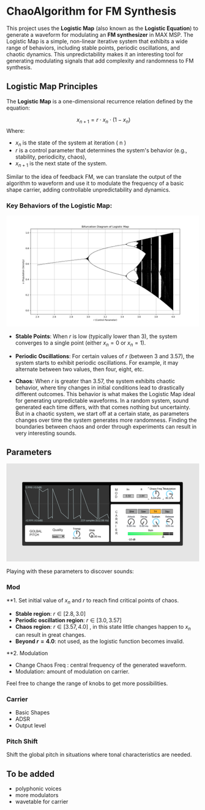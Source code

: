 # ChaoAlgorithm for FM Synthesis

This project uses the **Logistic Map** (also known as the **Logistic Equation**) to generate a waveform for modulating an **FM synthesizer** in MAX MSP. The Logistic Map is a simple, non-linear iterative system that exhibits a wide range of behaviors, including stable points, periodic oscillations, and chaotic dynamics. This unpredictability makes it an interesting tool for generating modulating signals that add complexity and randomness to FM synthesis.



## Logistic Map Principles

The **Logistic Map** is a one-dimensional recurrence relation defined by the equation:

$$\ x_{n+1} = r \cdot x_n \cdot (1 - x_n) $$
Where:


- $x_{n}$ is the state of the system at iteration \( n \)
- $r$ is a control parameter that determines the system's behavior (e.g., stability, periodicity, chaos),
- $x_{n+1}$ is the next state of the system.

Similar to the idea of feedback FM, we can translate the output of the algorithm to waveform and use it to modulate the frequency of a basic shape carrier, adding controllable unpredictability and dynamics.

### Key Behaviors of the Logistic Map:

![Example Image](assets/Bifurcation.png)

- **Stable Points**: When $r$ is low (typically lower than 3), the system converges to a single point (either $x_{n} = 0$ or $x_{n} = 1$).

- **Periodic Oscillations**: For certain values of $r$  (between 3 and 3.57), the system starts to exhibit periodic oscillations. For example, it may alternate between two values, then four, eight, etc.

- **Chaos**: When $r$  is greater than 3.57, the system exhibits chaotic behavior, where tiny changes in initial conditions lead to drastically different outcomes. This behavior is what makes the Logistic Map ideal for generating unpredictable waveforms. In a random system, sound generated each time differs, with that comes nothing but uncertainty. But in a chaotic system, we start off at a certain state,  as parameters changes over time the system generates more randomness. Finding the boundaries between chaos and order through experiments can result in very interesting sounds.

  

## Parameters

![Example Image](assets/interface.png)

Playing with these parameters to discover sounds:

### Mod

**1.  Set initial value of $x_{n}$ and $r$ to reach find critical points of chaos. 

- **Stable region**: $r \in [2.8, 3.0]$
- **Periodic oscillation region**: $r \in [3.0, 3.57]$
- **Chaos region**: $r \in [3.57, 4.0]$ , in this state little changes happen to $x_{n}$ can result in great changes.
- **Beyond $r = 4.0$**: not used, as the logistic function becomes invalid. 

**2.  Modulation

- Change Chaos Freq : central frequency of the generated waveform.
- Modulation: amount of modulation on carrier.

Feel free to change the range of knobs to get more possibilities.

### Carrier

- Basic Shapes
- ADSR
- Output level

### Pitch Shift

Shift the global pitch in situations where tonal characteristics are needed.



## To be added

- polyphonic voices
- more modulators
- wavetable for carrier
